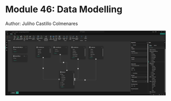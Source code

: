 # Module 46: Data Modelling

Author: Juliho Castillo Colmenares

![data-model]({24A15D8E-B797-40A1-BBFB-F1282E5592AC}.png)